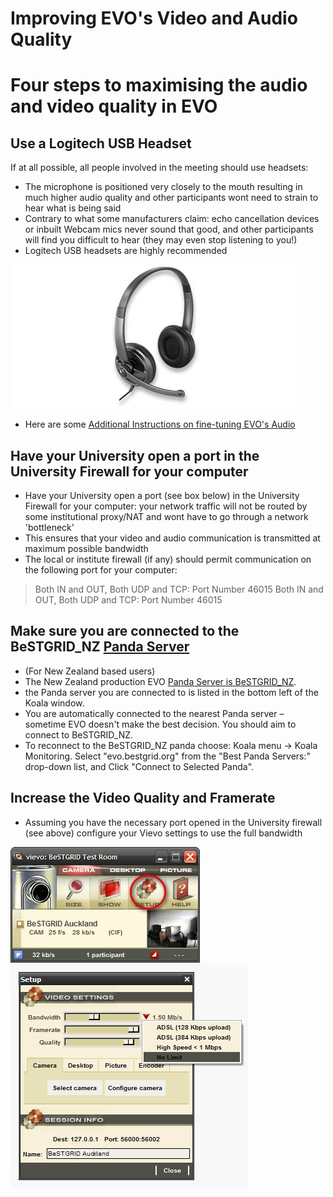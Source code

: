 # Improving EVO's Video and Audio Quality

# Four steps to maximising the audio and video quality in EVO

## Use a Logitech USB Headset

If at all possible, all people involved in the meeting should use headsets:

- The microphone is positioned very closely to the mouth resulting in much higher audio quality and other participants wont need to strain to hear what is being said
- Contrary to what some manufacturers claim: echo cancellation devices or inbuilt Webcam mics never sound that good, and other participants will find you difficult to hear (they may even stop listening to you!)
- Logitech USB headsets are highly recommended

![Logitech350.jpg](./attachments/Logitech350.jpg)
- Here are some [Additional Instructions on fine-tuning EVO's Audio](/wiki/spaces/BeSTGRID/pages/3818228528)

## Have your University open a port in the University Firewall for your computer

- Have your University open a port (see box below) in the University Firewall for your computer: your network traffic will not be routed by some institutional proxy/NAT and wont have to go through a network 'bottleneck'
- This ensures that your video and audio communication is transmitted at maximum possible bandwidth
- The local or institute firewall (if any) should permit communication on the following port for your computer:


>  Both IN and OUT, Both UDP and TCP: Port Number 46015
>  Both IN and OUT, Both UDP and TCP: Port Number 46015

## Make sure you are connected to the BeSTGRID_NZ [Panda Server](/wiki/spaces/BeSTGRID/pages/3818228619)

- (For New Zealand based users)
- The New Zealand production EVO [Panda Server is BeSTGRID_NZ](/wiki/spaces/BeSTGRID/pages/3818228619).
- the Panda server you are connected to is listed in the bottom left of the Koala window.
- You are automatically connected to the nearest Panda server – sometime EVO doesn't make the best decision. You should aim to connect to BeSTGRID_NZ.
- To reconnect to the BeSTGRID_NZ panda choose: Koala menu -> Koala Monitoring. Select "evo.bestgrid.org" from the "Best Panda Servers:" drop-down list, and Click "Connect to Selected Panda".

## Increase the Video Quality and Framerate

- Assuming you have the necessary port opened in the University firewall (see above) configure your Vievo settings to use the full bandwidth

![Evo10.jpg](./attachments/Evo10.jpg)
![Evo11.jpg](./attachments/Evo11.jpg)